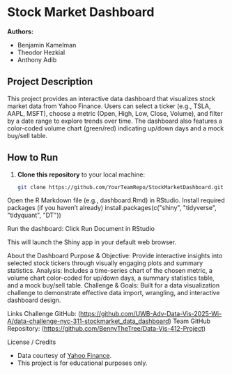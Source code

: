 # Stock Market Dashboard

**Authors:**  
- Benjamin Kamelman  
- Theodor Hezkial  
- Anthony Adib

## Project Description
This project provides an interactive data dashboard that visualizes stock market data from Yahoo Finance. Users can select a ticker (e.g., TSLA, AAPL, MSFT), choose a metric (Open, High, Low, Close, Volume), and filter by a date range to explore trends over time. The dashboard also features a color-coded volume chart (green/red) indicating up/down days and a mock buy/sell table.

## How to Run
1. **Clone this repository** to your local machine:
   ```bash
   git clone https://github.com/YourTeamRepo/StockMarketDashboard.git
Open the R Markdown file (e.g., dashboard.Rmd) in RStudio.
Install required packages (if you haven’t already)
  install.packages(c("shiny", "tidyverse", "tidyquant", "DT"))
  
Run the dashboard:
Click Run Document in RStudio

This will launch the Shiny app in your default web browser.

About the Dashboard
Purpose & Objective: Provide interactive insights into selected stock tickers through visually engaging plots and summary statistics.
Analysis: Includes a time-series chart of the chosen metric, a volume chart color-coded for up/down days, a summary statistics table, and a mock buy/sell table.
Challenge & Goals: Built for a data visualization challenge to demonstrate effective data import, wrangling, and interactive dashboard design.

Links
Challenge GitHub: (https://github.com/UWB-Adv-Data-Vis-2025-Wi-A/data-challenge-nyc-311-stockmarket_data_dashboard)
Team GitHub Repository: (https://github.com/BennyTheTree/Data-Vis-412-Project)

License / Credits
- Data courtesy of [Yahoo Finance](https://finance.yahoo.com).  
- This project is for educational purposes only.  
